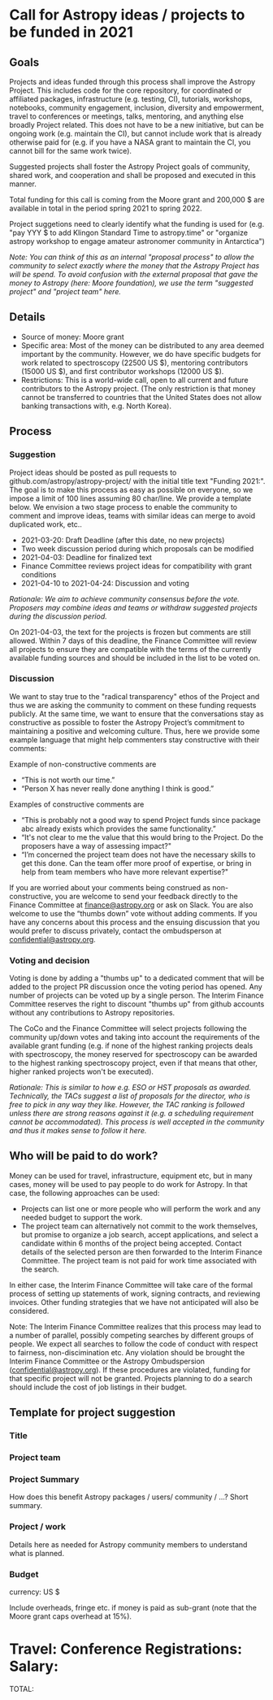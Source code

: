 # Call for Astropy ideas / projects to be funded in 2021

## Goals
Projects and ideas funded through this process shall improve the Astropy Project. This includes code for the core repository, for coordinated or affiliated packages, infrastructure (e.g. testing, CI), tutorials, workshops, notebooks, community engagement, inclusion, diversity and empowerment, travel to conferences or meetings, talks, mentoring, and anything else broadly Project related. This does not have to be a new initiative, but can be ongoing work (e.g. maintain the CI), but cannot include work that is already otherwise paid for (e.g. if you have a NASA grant to maintain the CI, you cannot bill for the same work twice).

Suggested projects shall foster the Astropy Project goals of community, shared work, and cooperation and shall be proposed and executed in this manner.

Total funding for this call is coming from the Moore grant and 200,000 $ are available in total in the period spring 2021 to spring 2022.

Project suggetions need to clearly identify what the funding is used for (e.g. "pay YYY $ to add Klingon Standard Time to astropy.time" or "organize astropy workshop to engage amateur astronomer community in Antarctica")

*Note: You can think of this as an internal "proposal process" to allow the community to select exactly where the money that the Astropy Project has will be spend. To avoid confusion with the external proposal that gave the money to Astropy (here: Moore foundation), we use the term "suggested project" and "project team" here.*

## Details

- Source of money: Moore grant
- Specific area: Most of the money can be distributed to any area deemed important by the community. However, we do have specific budgets for work related to spectroscopy (22500 US $), mentoring contributors (15000 US $), and first contributor workshops (12000 US $).
- Restrictions: This is a world-wide call, open to all current and future contributors to the Astropy project. (The only restriction is that money cannot be transferred to countries that the United States does not allow banking transactions with, e.g. North Korea).

## Process
### Suggestion
Project ideas should be posted as pull requests to github.com/astropy/astropy-project/ with the initial title text "Funding 2021:".
The goal is to make this process as easy as possible on everyone, so we impose a limit of 100 lines assuming 80 char/line. We provide a template below.
We envision a two stage process to enable the community to comment and improve ideas, teams with similar ideas can merge to avoid duplicated work, etc..

- 2021-03-20: Draft Deadline (after this date, no new projects)
- Two week discussion period during which proposals can be modified
- 2021-04-03: Deadline for finalized text
- Finance Committee reviews project ideas for compatibility with grant conditions
- 2021-04-10 to 2021-04-24: Discussion and voting

*Rationale: We aim to achieve community consensus before the vote. Proposers may combine ideas and teams or withdraw suggested projects during the discussion period.*

On 2021-04-03, the text for the projects is frozen but comments are still allowed. Within 7 days of this deadline, the Finance Committee will review all projects to ensure they are compatible with the terms of the currently available funding sources and should be included in the list to be voted on.

### Discussion
We want to stay true to the "radical transparency" ethos of the Project and thus we are asking the community to comment on these funding requests publicly. At the same time, we want to ensure that the conversations stay as constructive as possible to foster the Astropy Project’s commitment to maintaining a positive and welcoming culture. Thus, here we provide some example language that might help commenters stay constructive with their comments:

Example of non-constructive comments are

- “This is not worth our time.”
- “Person X has never really done anything I think is good.”

Examples of constructive comments are

- “This is probably not a good way to spend Project funds since package abc already exists which provides the same functionality.”
- “It's not clear to me the value that this would bring to the Project. Do the proposers have a way of assessing impact?"
- “I’m concerned the project team does not have the necessary skills to get this done. Can the team offer more proof of expertise, or bring in help from team members who have more relevant expertise?"

If you are worried about your comments being construed as non-constructive, you are welcome to send your feedback directly to the Finance Committee at finance@astropy.org or ask on Slack. You are also welcome to use the “thumbs down” vote without adding comments.  If you have any concerns about this process and the ensuing discussion that you would prefer to discuss privately, contact the ombudsperson at confidential@astropy.org.

### Voting and decision
Voting is done by adding a "thumbs up" to a dedicated comment that will be added to the project PR discussion once the voting period has opened. Any number of projects can be voted up by a single person. The Interim Finance Committee reserves the right to discount "thumbs up" from github accounts without any contributions to Astropy repositories.

The CoCo and the Finance Committee will select projects following the community up/down votes and taking into account the requirements of the available grant funding (e.g. if none of the highest ranking projects deals with spectroscopy, the money reserved for spectroscopy can be awarded to the highest ranking spectroscopy project, even if that means that other, higher ranked projects won't be executed).

*Rationale: This is similar to how e.g. ESO or HST proposals as awarded. Technically, the TACs suggest a list of proposals for the director, who is free to pick in any way they like. However, the TAC ranking is followed unless there are strong reasons against it (e.g. a scheduling requirement cannot be accommodated). This process is well accepted in the community and thus it makes sense to follow it here.*

## Who will be paid to do work?
Money can be used for travel, infrastructure, equipment etc, but in many cases, money will be used to pay people to do work for Astropy. In that case, the following approaches can be used:

- Projects can list one or more people who will perform the work and any needed budget to support the work.
- The project team can alternatively not commit to the work themselves, but promise to organize a job search, accept applications, and select a candidate within 6 months of the project being accepted. Contact details of the selected person are then forwarded to the Interim Finance Committee. The project team is not paid for work time associated with the search.

In either case, the Interim Finance Committee will take care of the formal process of setting up statements of work, signing contracts, and reviewing invoices. Other funding strategies that we have not anticipated will also be considered.

Note: The Interim Finance Committee realizes that this process may lead to a number of parallel, possibly competing searches by different groups of people. We expect all searches to follow the code of conduct with respect to fairness, non-discimination etc. Any violation should be brought the Interim Finance Committee or the Astropy Ombudspersion (confidential@astropy.org). If these procedures are violated, funding for that specific project will not be granted. Projects planning to do a search should include the cost of job listings in their budget.


## Template for project suggestion

### Title

### Project team

### Project Summary
How does this benefit Astropy packages / users/ community / ...? Short summary.

### Project / work
Details here as needed for Astropy community members to understand what is planned.

### Budget
currency: US $

Include overheads, fringe etc. if money is paid as sub-grant (note that the Moore grant caps overhead at 15%).

Travel:
Conference Registrations:
Salary:
=====
TOTAL: 
